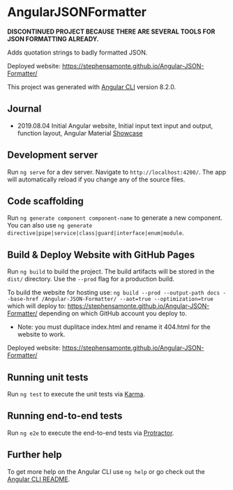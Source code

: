 # AngularJSONFormatter

**DISCONTINUED PROJECT BECAUSE THERE ARE SEVERAL TOOLS FOR JSON FORMATTING ALREADY.**

Adds quotation strings to badly formatted JSON.

Deployed website: https://stephensamonte.github.io/Angular-JSON-Formatter/

This project was generated with [Angular CLI](https://github.com/angular/angular-cli) version 8.2.0.

## Journal

- 2019.08.04 Initial Angular website, Initial input text input and output, function layout, Angular Material [Showcase](https://www.youtube.com/watch?v=BTJ85bStzXM&feature=youtu.be)

## Development server

Run `ng serve` for a dev server. Navigate to `http://localhost:4200/`. The app will automatically reload if you change any of the source files.

## Code scaffolding

Run `ng generate component component-name` to generate a new component. You can also use `ng generate directive|pipe|service|class|guard|interface|enum|module`.

## Build & Deploy Website with GitHub Pages

Run `ng build` to build the project. The build artifacts will be stored in the `dist/` directory. Use the `--prod` flag for a production build.

To build the website for hosting use: `ng build --prod --output-path docs --base-href /Angular-JSON-Formatter/ --aot=true --optimization=true` which will deploy to: https://stephensamonte.github.io/Angular-JSON-Formatter/ depending on which GitHub account you deploy to.

- Note: you must duplitace index.html and rename it 404.html for the website to work.

Deployed website: https://stephensamonte.github.io/Angular-JSON-Formatter/

## Running unit tests

Run `ng test` to execute the unit tests via [Karma](https://karma-runner.github.io).

## Running end-to-end tests

Run `ng e2e` to execute the end-to-end tests via [Protractor](http://www.protractortest.org/).

## Further help

To get more help on the Angular CLI use `ng help` or go check out the [Angular CLI README](https://github.com/angular/angular-cli/blob/master/README.md).
